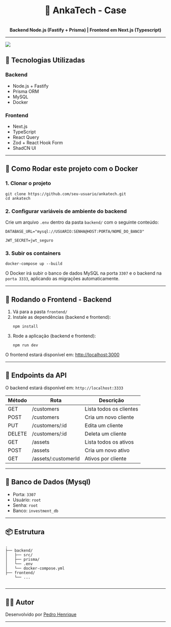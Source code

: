 <h1 align="center">💼 AnkaTech - Case</h1>

<p align="center">
  <br/>
  <strong>Backend Node.js (Fastify + Prisma) | Frontend em Next.js (Typescript)</strong>
</p>

<hr />

<img src="https://github.com/user-attachments/assets/5e74974e-33b2-40a1-9be9-02ea10329755" />

<h2>🚀 Tecnologias Utilizadas</h2>

<h3>Backend</h3>
<ul>
  <li>Node.js + Fastify</li>
  <li>Prisma ORM</li>
  <li>MySQL</li>
  <li>Docker</li>
</ul>

<h3>Frontend</h3>
<ul>
  <li>Next.js</li>
  <li>TypeScript</li>
  <li>React Query</li>
  <li>Zod + React Hook Form</li>
  <li>ShadCN UI</li>
</ul>

<hr />

<h2>🐳 Como Rodar este projeto com o Docker</h2>

<h3>1. Clonar o projeto</h3>

<pre><code>git clone https://github.com/seu-usuario/ankatech.git
cd ankatech</code></pre>

<h3>2. Configurar variáveis de ambiente do backend</h3>

<p>Crie um arquivo <code>.env</code> dentro da pasta <code>backend/</code> com o seguinte conteúdo:</p>

<pre><code>DATABASE_URL="mysql://USUARIO:SENHA@HOST:PORTA/NOME_DO_BANCO"</code></pre>
<pre><code>JWT_SECRET=jwt_seguro</code></pre>

<h3>3. Subir os containers</h3>

<pre><code>docker-compose up --build</code></pre>

<p>O Docker irá subir o banco de dados MySQL na porta <code>3307</code> e o backend na <code>porta 3333</code>, aplicando as migrações automaticamente.</p>

<hr />

<h2>🔧 Rodando o Frontend - Backend</h2>

<ol>
  <li>Vá para a pasta <code>frontend/</code></li>
  <li>Instale as dependências (backend e frontend):
    <pre><code>npm install</code></pre>
  </li> 
  <li>Rode a aplicação (backend e frontend):
    <pre><code>npm run dev</code></pre>
  </li>
</ol>

<p>O frontend estará disponível em: <a href="http://localhost:3000">http://localhost:3000</a></p>

<hr />

<h2>🔌 Endpoints da API</h2>

<p>O backend estará disponível em: <code>http://localhost:3333</code></p>

<table>
  <thead>
    <tr>
      <th>Método</th>
      <th>Rota</th>
      <th>Descrição</th>
    </tr>
  </thead>
  <tbody>
    <tr><td>GET</td><td>/customers</td><td>Lista todos os clientes</td></tr>
    <tr><td>POST</td><td>/customers</td><td>Cria um novo cliente</td></tr>
    <tr><td>PUT</td><td>/customers/:id</td><td>Edita um cliente</td></tr>
    <tr><td>DELETE</td><td>/customers/:id</td><td>Deleta um cliente</td></tr>
    <tr><td>GET</td><td>/assets</td><td>Lista todos os ativos</td></tr>
    <tr><td>POST</td><td>/assets</td><td>Cria um novo ativo</td></tr>
    <tr><td>GET</td><td>/assets/:customerId</td><td>Ativos por cliente</td></tr>
  </tbody>
</table>

<hr />

<h2>🧪 Banco de Dados (Mysql)</h2>

<ul>
  <li>Porta: <code>3307</code></li>
  <li>Usuário: <code>root</code></li>
  <li>Senha: <code>root</code></li>
  <li>Banco: <code>investment_db</code></li>
</ul>

<hr />

<h2>📦 Estrutura</h2>

<pre><code>.
├── backend/
│   ├── src/
│   ├── prisma/
│   └── .env
│   └── docker-compose.yml
├── frontend/
    └── ...

</code></pre>

<hr />

<h2>🧑‍💼 Autor</h2>

<p>Desenvolvido por <a href="[https://github.com/seu-usuario](https://github.com/pedro-henrique-br)" target="_blank">Pedro Henrique</a></p>

<hr />
